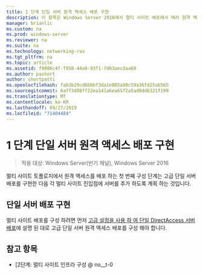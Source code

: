 ```yaml
---
title: 1 단계 단일 서버 원격 액세스 배포 구현
description: 이 항목은 Windows Server 2016에서 멀티 사이트 배포에서 여러 원격 액세스 서버 배포 가이드의 일부입니다.
manager: brianlic
ms.custom: na
ms.prod: windows-server
ms.reviewer: na
ms.suite: na
ms.technology: networking-ras
ms.tgt_pltfrm: na
ms.topic: article
ms.assetid: f9086c4f-f950-44a9-93f1-7d03aecdaa60
ms.author: pashort
author: shortpatti
ms.openlocfilehash: fab3b29cd6bbbf3da1e085a99c59a36fd25ab565
ms.sourcegitcommit: 6aff3d88ff22ea141a6ea6572a5ad8dd6321f199
ms.translationtype: MT
ms.contentlocale: ko-KR
ms.lasthandoff: 09/27/2019
ms.locfileid: "71404484"
---
```

# <a name="step-1-implement-a-single-server-remote-access-deployment"></a>1 단계 단일 서버 원격 액세스 배포 구현

>적용 대상: Windows Server(반기 채널), Windows Server 2016

멀티 사이트 토폴로지에서 원격 액세스를 배포 하는 첫 번째 구성 단계는 고급 단일 서버 배포를 구현한 다음 각 멀티 사이트 진입점에 서버를 추가 하도록 계획 하는 것입니다.  
  
## <a name="BKMK_1.1"></a>단일 서버 배포 구현  
멀티 사이트 배포를 구성 하려면 먼저 [고급 설정을 사용 하 여 단일 DirectAccess 서버 배포](https://technet.microsoft.com/windows-server-docs/networking/remote-access/directaccess/single-server-advanced/deploy-a-single-directaccess-server-with-advanced-settings)에 설명 된 대로 고급 단일 서버 원격 액세스 배포를 구성 해야 합니다.  
  
## <a name="BKMK_Links"></a>참고 항목  
  
-   [2단계: 멀티 사이트 인프라 구성 @ no__t-0  



